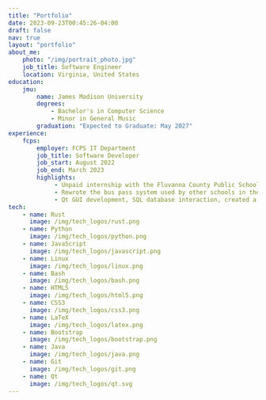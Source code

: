 ```yaml
---
title: "Portfolio"
date: 2023-09-23T00:45:26-04:00
draft: false
nav: true
layout: "portfolio"
about_me:
    photo: "/img/portrait_photo.jpg"
    job_title: Software Engineer
    location: Virginia, United States
education:
    jmu:
        name: James Madison University
        degrees:
            - Bachelor's in Computer Science
            - Minor in General Music
        graduation: "Expected to Graduate: May 2027"
experience:
    fcps:
        employer: FCPS IT Department
        job_title: Software Developer
        job_start: August 2022
        job_end: March 2023
        highlights:
             - Unpaid internship with the Fluvanna County Public Schools IT department.
             - Rewrote the bus pass system used by other schools in the school system.
             - Qt GUI development, SQL database interaction, created a maintainable and well-documented codebase.
tech:
    - name: Rust
      image: /img/tech_logos/rust.png
    - name: Python
      image: /img/tech_logos/python.png
    - name: JavaScript
      image: /img/tech_logos/javascript.png
    - name: Linux
      image: /img/tech_logos/linux.png
    - name: Bash
      image: /img/tech_logos/bash.png
    - name: HTML5
      image: /img/tech_logos/html5.png
    - name: CSS3
      image: /img/tech_logos/css3.png
    - name: LaTeX
      image: /img/tech_logos/latex.png
    - name: Bootstrap
      image: /img/tech_logos/bootstrap.png
    - name: Java
      image: /img/tech_logos/java.png
    - name: Git
      image: /img/tech_logos/git.png
    - name: Qt
      image: /img/tech_logos/qt.svg
---
```


